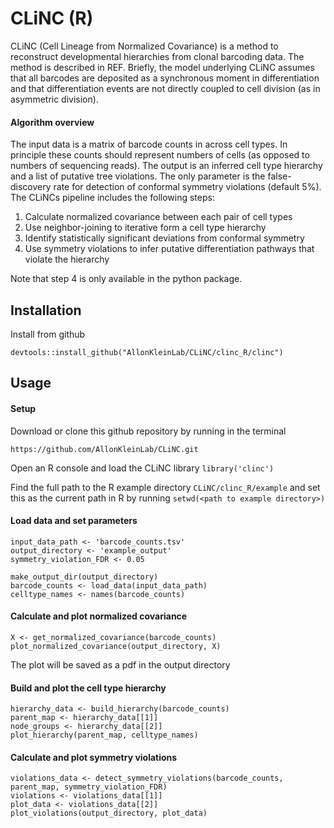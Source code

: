 # CLiNC (R)

CLiNC (Cell Lineage from Normalized Covariance) is a method to reconstruct developmental hierarchies from clonal barcoding data. The method is described in REF. Briefly, the model underlying CLiNC assumes that all barcodes are deposited as a synchronous moment in differentiation and that differentiation events are not directly coupled to cell division (as in asymmetric division). 

#### Algorithm overview
The input data is a matrix of barcode counts in across cell types. In principle these counts should represent numbers of cells (as opposed to numbers of sequencing reads). The output is an inferred cell type hierarchy and a list of putative tree violations. The only parameter is the false-discovery rate for detection of conformal symmetry violations (default 5%). The CLiNCs pipeline includes the following steps:

1. Calculate normalized covariance between each pair of cell types
2. Use neighbor-joining to iterative form a cell type hierarchy
3. Identify statistically significant deviations from conformal symmetry
4. Use symmetry violations to infer putative differentiation pathways that violate the hierarchy

Note that step 4 is only available in the python package. 

## Installation ##

Install from github

```
devtools::install_github("AllonKleinLab/CLiNC/clinc_R/clinc")
```

## Usage ##

#### Setup ####

Download or clone this github repository by running in the terminal
```
https://github.com/AllonKleinLab/CLiNC.git
```

Open an R console and load the CLiNC library ```library('clinc')```

Find the full path to the R example directory ```CLiNC/clinc_R/example``` and set this as the current path in R by running ```setwd(<path to example directory>)```

#### Load data and set parameters ####

```
input_data_path <- 'barcode_counts.tsv'
output_directory <- 'example_output'
symmetry_violation_FDR <- 0.05

make_output_dir(output_directory)
barcode_counts <- load_data(input_data_path)
celltype_names <- names(barcode_counts)
```

#### Calculate and plot normalized covariance ####

```
X <- get_normalized_covariance(barcode_counts)
plot_normalized_covariance(output_directory, X)
```
The plot will be saved as a pdf in the output directory


#### Build and plot the cell type hierarchy ####

```
hierarchy_data <- build_hierarchy(barcode_counts)
parent_map <- hierarchy_data[[1]]
node_groups <- hierarchy_data[[2]]
plot_hierarchy(parent_map, celltype_names)
```

#### Calculate and plot symmetry violations ####

```
violations_data <- detect_symmetry_violations(barcode_counts, parent_map, symmetry_violation_FDR)
violations <- violations_data[[1]]
plot_data <- violations_data[[2]]
plot_violations(output_directory, plot_data)
```
